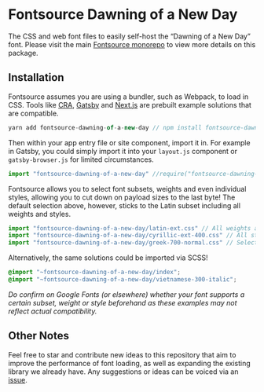 # Fontsource Dawning of a New Day

The CSS and web font files to easily self-host the “Dawning of a New Day” font. Please visit the main [Fontsource monorepo](https://github.com/DecliningLotus/fontsource) to view more details on this package.

## Installation

Fontsource assumes you are using a bundler, such as Webpack, to load in CSS. Tools like [CRA](https://create-react-app.dev/), [Gatsby](https://www.gatsbyjs.org/) and [Next.js](https://nextjs.org/) are prebuilt example solutions that are compatible.

```javascript
yarn add fontsource-dawning-of-a-new-day // npm install fontsource-dawning-of-a-new-day
```

Then within your app entry file or site component, import it in. For example in Gatsby, you could simply import it into your `layout.js` component or `gatsby-browser.js` for limited circumstances.

```javascript
import "fontsource-dawning-of-a-new-day" //require("fontsource-dawning-of-a-new-day")
```

Fontsource allows you to select font subsets, weights and even individual styles, allowing you to cut down on payload sizes to the last byte! The default selection above, however, sticks to the Latin subset including all weights and styles.

```javascript
import "fontsource-dawning-of-a-new-day/latin-ext.css" // All weights and styles included.
import "fontsource-dawning-of-a-new-day/cyrillic-ext-400.css" // All styles included.
import "fontsource-dawning-of-a-new-day/greek-700-normal.css" // Select either normal or italic.
```

Alternatively, the same solutions could be imported via SCSS!

```scss
@import "~fontsource-dawning-of-a-new-day/index";
@import "~fontsource-dawning-of-a-new-day/vietnamese-300-italic";
```

_Do confirm on Google Fonts (or elsewhere) whether your font supports a certain subset, weight or style beforehand as these examples may not reflect actual compatibility._

## Other Notes

Feel free to star and contribute new ideas to this repository that aim to improve the performance of font loading, as well as expanding the existing library we already have. Any suggestions or ideas can be voiced via an [issue](https://github.com/DecliningLotus/fontsource/issues).
